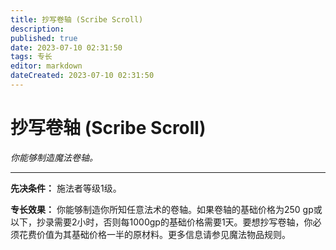 ```yaml
---
title: 抄写卷轴 (Scribe Scroll)
description: 
published: true
date: 2023-07-10 02:31:50
tags: 专长
editor: markdown
dateCreated: 2023-07-10 02:31:50
---
```


# 抄写卷轴 (Scribe Scroll)

_你能够制造魔法卷轴。_

* * *

**先决条件：** 施法者等级1级。

**专长效果：** 你能够制造你所知任意法术的卷轴。如果卷轴的基础价格为250
gp或以下，抄录需要2小时，否则每1000gp的基础价格需要1天。要想抄写卷轴，你必须花费价值为其基础价格一半的原材料。更多信息请参见魔法物品规则。

